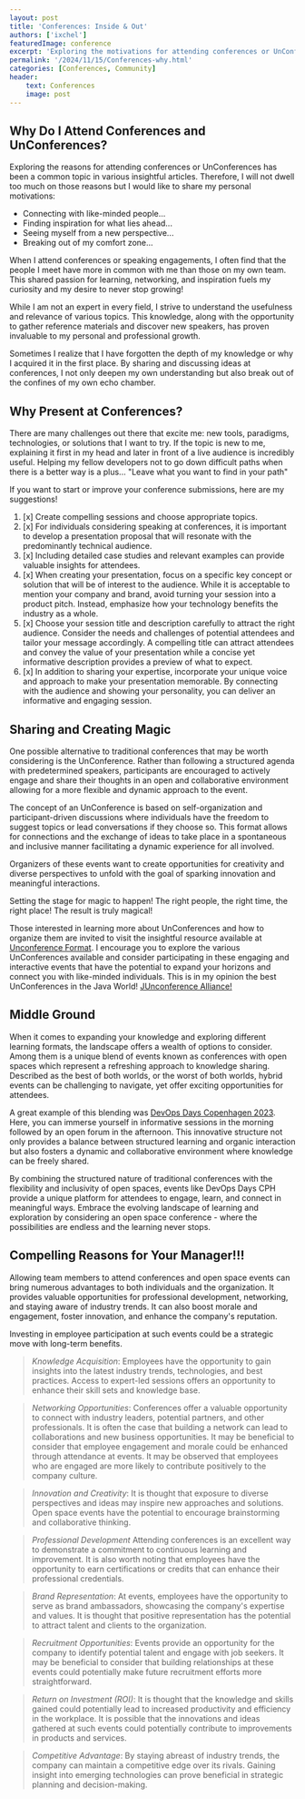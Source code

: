 ```yaml
---
layout: post
title: 'Conferences: Inside & Out'
authors: ['ixchel']
featuredImage: conference
excerpt: 'Exploring the motivations for attending conferences or UnConferences reveals a shared passion for learning, networking, and inspiration. Connecting with like-minded individuals, breaking out of comfort zones, and continuous growth are key drivers. Presenting at conferences offers unique opportunities to deepen knowledge, share insights, and inspire others.'
permalink: '/2024/11/15/Conferences-why.html'
categories: [Conferences, Community]
header:
    text: Conferences
    image: post
---
```


## Why Do I Attend Conferences and UnConferences?

Exploring the reasons for attending conferences or UnConferences has been a common topic in various insightful articles. Therefore, I will not dwell too much on those reasons but I would like to share my personal motivations:

* Connecting with like-minded people...
* Finding inspiration for what lies ahead...
* Seeing myself from a new perspective...
* Breaking out of my comfort zone...

When I attend conferences or speaking engagements, I often find that the people I meet have more in common with me than those on my own team. This shared passion for learning, networking, and inspiration fuels my curiosity and my desire to never stop growing!

While I am not an expert in every field, I strive to understand the usefulness and relevance of various topics. This knowledge, along with the opportunity to gather reference materials and discover new speakers, has proven invaluable to my personal and professional growth.

Sometimes I realize that I have forgotten the depth of my knowledge or why I acquired it in the first place. By sharing and discussing ideas at conferences, I not only deepen my own understanding but also break out of the confines of my own echo chamber.

## Why Present at Conferences?

There are many challenges out there that excite me: new tools, paradigms, technologies, or solutions that I want to try. If the topic is new to me, explaining it first in my head and later in front of a live audience is incredibly useful. Helping my fellow developers not to go down difficult paths when there is a better way is a plus... "Leave what you want to find in your path"

If you want to start or improve your conference submissions, here are my suggestions!

1. [x] Create compelling sessions and choose appropriate topics.
2. [x] For individuals considering speaking at conferences, it is important to develop a presentation proposal that will resonate with the predominantly technical audience.
3. [x] Including detailed case studies and relevant examples can provide valuable insights for attendees.
4. [x] When creating your presentation, focus on a specific key concept or solution that will be of interest to the audience. While it is acceptable to mention your company and brand, avoid turning your session into a product pitch. Instead, emphasize how your technology benefits the industry as a whole.
5. [x] Choose your session title and description carefully to attract the right audience. Consider the needs and challenges of potential attendees and tailor your message accordingly. A compelling title can attract attendees and convey the value of your presentation while a concise yet informative description provides a preview of what to expect.
6. [x] In addition to sharing your expertise, incorporate your unique voice and approach to make your presentation memorable. By connecting with the audience and showing your personality, you can deliver an informative and engaging session.

## Sharing and Creating Magic

One possible alternative to traditional conferences that may be worth considering is the UnConference. Rather than following a structured agenda with predetermined speakers, participants are encouraged to actively engage and share their thoughts in an open and collaborative environment allowing for a more flexible and dynamic approach to the event.

The concept of an UnConference is based on self-organization and participant-driven discussions where individuals have the freedom to suggest topics or lead conversations if they choose so. This format allows for connections and the exchange of ideas to take place in a spontaneous and inclusive manner facilitating a dynamic experience for all involved.

Organizers of these events want to create opportunities for creativity and diverse perspectives to unfold with the goal of sparking innovation and meaningful interactions.

Setting the stage for magic to happen! The right people, the right time, the right place! The result is truly magical!

Those interested in learning more about UnConferences and how to organize them are invited to visit the insightful resource available at [Unconference Format](https://jspiritorg.wordpress.com/unconference-format/). I encourage you to explore the various UnConferences available and consider participating in these engaging and interactive events that have the potential to expand your horizons and connect you with like-minded individuals. This is in my opinion the best UnConferences in the Java World! [JUnconference Alliance!](https://junconf.org)

## Middle Ground

When it comes to expanding your knowledge and exploring different learning formats, the landscape offers a wealth of options to consider. Among them is a unique blend of events known as conferences with open spaces which represent a refreshing approach to knowledge sharing. Described as the best of both worlds, or the worst of both worlds, hybrid events can be challenging to navigate, yet offer exciting opportunities for attendees.

A great example of this blending was [DevOps Days Copenhagen 2023](https://devopsdays.org/events/2023-copenhagen/welcome/). Here, you can immerse yourself in informative sessions in the morning followed by an open forum in the afternoon. This innovative structure not only provides a balance between structured learning and organic interaction but also fosters a dynamic and collaborative environment where knowledge can be freely shared.

By combining the structured nature of traditional conferences with the flexibility and inclusivity of open spaces, events like DevOps Days CPH provide a unique platform for attendees to engage, learn, and connect in meaningful ways. Embrace the evolving landscape of learning and exploration by considering an open space conference - where the possibilities are endless and the learning never stops.

## Compelling Reasons for Your Manager!!!

Allowing team members to attend conferences and open space events can bring numerous advantages to both individuals and the organization. It provides valuable opportunities for professional development, networking, and staying aware of industry trends. It can also boost morale and engagement, foster innovation, and enhance the company's reputation.

Investing in employee participation at such events could be a strategic move with long-term benefits.




> *Knowledge Acquisition*:
Employees have the opportunity to gain insights into the latest industry trends, technologies, and best practices.
Access to expert-led sessions offers an opportunity to enhance their skill sets and knowledge base.


> *Networking Opportunities*:
Conferences offer a valuable opportunity to connect with industry leaders, potential partners, and other professionals.
It is often the case that building a network can lead to collaborations and new business opportunities.
It may be beneficial to consider that employee engagement and morale could be enhanced through attendance at events.
It may be observed that employees who are engaged are more likely to contribute positively to the company culture.


>*Innovation and Creativity*:
It is thought that exposure to diverse perspectives and ideas may inspire new approaches and solutions.
Open space events have the potential to encourage brainstorming and collaborative thinking.


>*Professional Development*
Attending conferences is an excellent way to demonstrate a commitment to continuous learning and improvement.
It is also worth noting that employees have the opportunity to earn certifications or credits that can enhance their professional credentials.


>*Brand Representation*:
At events, employees have the opportunity to serve as brand ambassadors, showcasing the company's expertise and values.
It is thought that positive representation has the potential to attract talent and clients to the organization.


>*Recruitment Opportunities*:
Events provide an opportunity for the company to identify potential talent and engage with job seekers.
It may be beneficial to consider that building relationships at these events could potentially make future recruitment efforts more straightforward.


>*Return on Investment (ROI)*:
It is thought that the knowledge and skills gained could potentially lead to increased productivity and efficiency in the workplace.
It is possible that the innovations and ideas gathered at such events could potentially contribute to improvements in products and services.


>*Competitive Advantage*:
By staying abreast of industry trends, the company can maintain a competitive edge over its rivals.
Gaining insight into emerging technologies can prove beneficial in strategic planning and decision-making.
